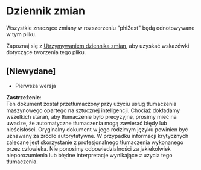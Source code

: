 # Dziennik zmian

Wszystkie znaczące zmiany w rozszerzeniu "phi3ext" będą odnotowywane w tym pliku.

Zapoznaj się z [Utrzymywaniem dziennika zmian](http://keepachangelog.com/), aby uzyskać wskazówki dotyczące tworzenia tego pliku.

## [Niewydane]

- Pierwsza wersja

**Zastrzeżenie**:  
Ten dokument został przetłumaczony przy użyciu usług tłumaczenia maszynowego opartego na sztucznej inteligencji. Chociaż dokładamy wszelkich starań, aby tłumaczenie było precyzyjne, prosimy mieć na uwadze, że automatyczne tłumaczenia mogą zawierać błędy lub nieścisłości. Oryginalny dokument w jego rodzimym języku powinien być uznawany za źródło autorytatywne. W przypadku informacji krytycznych zalecane jest skorzystanie z profesjonalnego tłumaczenia wykonanego przez człowieka. Nie ponosimy odpowiedzialności za jakiekolwiek nieporozumienia lub błędne interpretacje wynikające z użycia tego tłumaczenia.